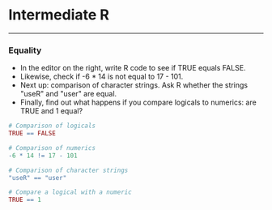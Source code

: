 # Intermediate R
---
### Equality
* In the editor on the right, write R code to see if TRUE equals FALSE.
* Likewise, check if -6 * 14 is not equal to 17 - 101.
* Next up: comparison of character strings. Ask R whether the strings "useR" and "user" are equal.
* Finally, find out what happens if you compare logicals to numerics: are TRUE and 1 equal?
```r
# Comparison of logicals
TRUE == FALSE

# Comparison of numerics
-6 * 14 != 17 - 101

# Comparison of character strings
"useR" == "user"

# Compare a logical with a numeric
TRUE == 1
```
